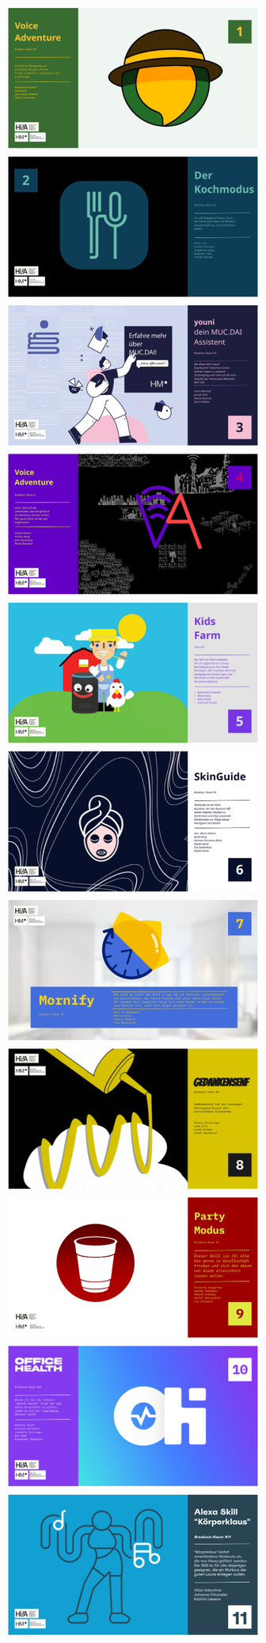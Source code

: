<link rel="shortcut icon" type="image/png" href="favicon.png">
<link href="https://fonts.googleapis.com/css?family=Ubuntu+Mono" rel="stylesheet"> 

![Voice Adventure](images/projects/1_VoiceAdventure.svg)

![Kochmodus](images/projects/2_Kochmodus.svg)

![Youni](images/projects/3_youni.svg)

![Voice Adventure](images/projects/4_VoiceAdventure.svg)

![Kids Farm](images/projects/5_KidsFarm.svg)

![Skin Guide](images/projects/6_SkinGuide.svg)

![Mornify](images/projects/7_Mornify.svg)

![Gedankensenf](images/projects/8_Gedankensenf.svg)

![Party Modus](images/projects/9_PartyModus_00001.svg)

![Office Health](images/projects/10_OfficeHealth_00001.svg)

![Körperklaus](images/projects/11_Koerperklaus_00001.svg)

